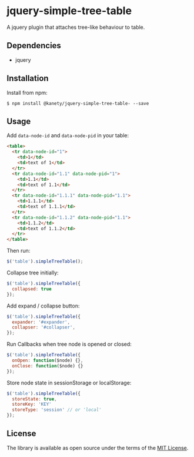 # jquery-simple-tree-table

A jquery plugin that attaches tree-like behaviour to table.

## Dependencies

* jquery

## Installation

Install from npm:

    $ npm install @kanety/jquery-simple-tree-table- --save

## Usage

Add `data-node-id` and `data-node-pid` in your table:

```html
<table>
  <tr data-node-id="1">
    <td>1</td>
    <td>text of 1</td>
  </tr>
  <tr data-node-id="1.1" data-node-pid="1">
    <td>1.1</td>
    <td>text of 1.1</td>
  </tr>
  <tr data-node-id="1.1.1" data-node-pid="1.1">
    <td>1.1.1</td>
    <td>text of 1.1.1</td>
  </tr>
  <tr data-node-id="1.1.2" data-node-pid="1.1">
    <td>1.1.2</td>
    <td>text of 1.1.2</td>
  </tr>
</table>
```

Then run:

```javascript
$('table').simpleTreeTable();
```

Collapse tree initially:

```javascript
$('table').simpleTreeTable({
  collapsed: true
});
```

Add expand / collapse button:

```javascript
$('table').simpleTreeTable({
  expander: '#expander',
  collapser: '#collapser',
});
```

Run Callbacks when tree node is opened or closed:

```javascript
$('table').simpleTreeTable({
  onOpen: function($node) {},
  onClose: function($node) {}
});
```

Store node state in sessionStorage or localStorage:

```javascript
$('table').simpleTreeTable({
  storeState: true,
  storeKey: 'KEY'
  storeType: 'session' // or 'local'
});
```

## License

The library is available as open source under the terms of the [MIT License](http://opensource.org/licenses/MIT).
